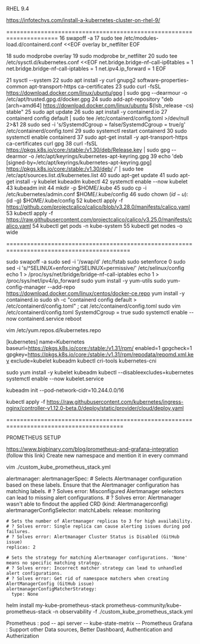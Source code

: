 RHEL 9.4

https://infotechys.com/install-a-kubernetes-cluster-on-rhel-9/

===================================================================== 
  16  swapoff -a
   17  sudo tee /etc/modules-load.d/containerd.conf <<EOF
overlay
br_netfilter
EOF

   18  sudo modprobe overlay
   19  sudo modprobe br_netfilter
   20  sudo tee /etc/sysctl.d/kubernetes.conf <<EOF
net.bridge.bridge-nf-call-ip6tables = 1
net.bridge.bridge-nf-call-iptables = 1
net.ipv4.ip_forward = 1
EOF

   21  sysctl --system
   22  sudo apt install -y curl gnupg2 software-properties-common apt-transport-https ca-certificates
   23  sudo curl -fsSL https://download.docker.com/linux/ubuntu/gpg | sudo gpg --dearmour -o /etc/apt/trusted.gpg.d/docker.gpg
   24  sudo add-apt-repository "deb [arch=amd64] https://download.docker.com/linux/ubuntu $(lsb_release -cs) stable"
   25  sudo apt update
   26  sudo apt install -y containerd.io
   27  containerd config default | sudo tee /etc/containerd/config.toml >/dev/null 2>&1
   28  sudo sed -i 's/SystemdCgroup \= false/SystemdCgroup \= true/g' /etc/containerd/config.toml
   29  sudo systemctl restart containerd
   30  sudo systemctl enable containerd
   37  sudo apt-get install -y apt-transport-https ca-certificates curl gpg
   38  curl -fsSL https://pkgs.k8s.io/core:/stable:/v1.30/deb/Release.key | sudo gpg --dearmor -o /etc/apt/keyrings/kubernetes-apt-keyring.gpg
   39  echo 'deb [signed-by=/etc/apt/keyrings/kubernetes-apt-keyring.gpg] https://pkgs.k8s.io/core:/stable:/v1.30/deb/ /' | sudo tee /etc/apt/sources.list.d/kubernetes.list
   40  sudo apt-get update
   41  sudo apt-get install -y kubelet kubeadm kubectl
   42  systemctl enable --now kubelet
   43  kubeadm init
   44  mkdir -p $HOME/.kube
   45  sudo cp -i /etc/kubernetes/admin.conf $HOME/.kube/config
   46  sudo chown $(id -u):$(id -g) $HOME/.kube/config
   52  kubectl apply -f https://github.com/projectcalico/calico/blob/v3.28.0/manifests/calico.yaml
   53  kubectl apply -f https://raw.githubusercontent.com/projectcalico/calico/v3.25.0/manifests/calico.yaml
   54  kubectl get pods -n kube-system
   55  kubectl get nodes -o wide   
   
==========================================================================================

sudo swapoff -a
sudo sed -i '/swap/d' /etc/fstab
sudo setenforce 0
sudo sed -i 's/^SELINUX=enforcing/SELINUX=permissive/' /etc/selinux/config
echo 1 > /proc/sys/net/bridge/bridge-nf-call-iptables
echo 1 > /proc/sys/net/ipv4/ip_forward
sudo yum install -y yum-utils
sudo yum-config-manager --add-repo https://download.docker.com/linux/centos/docker-ce.repo
yum install -y containerd.io
sudo sh -c "containerd config default > /etc/containerd/config.toml" ; cat /etc/containerd/config.toml
sudo vim /etc/containerd/config.toml
	SystemdCgroup = true
sudo systemctl enable --now containerd.service
reboot

vim /etc/yum.repos.d/kubernetes.repo

[kubernetes]
name=Kubernetes
baseurl=https://pkgs.k8s.io/core:/stable:/v1.31/rpm/
enabled=1
gpgcheck=1
gpgkey=https://pkgs.k8s.io/core:/stable:/v1.31/rpm/repodata/repomd.xml.key
exclude=kubelet kubeadm kubectl cri-tools kubernetes-cni

sudo yum install -y kubelet kubeadm kubectl --disableexcludes=kubernetes
systemctl enable --now kubelet.service

kubeadm init --pod-network-cidr=10.244.0.0/16

kubectl apply -f https://raw.githubusercontent.com/kubernetes/ingress-nginx/controller-v1.12.0-beta.0/deploy/static/provider/cloud/deploy.yaml

========================================================================================

PROMETHEUS SETUP

https://www.bigbinary.com/blog/prometheus-and-grafana-integration     (follow this link)
Create new namespace and mention it in every command

vim ./custom_kube_prometheus_stack.yml

alertmanager:
  alertmanagerSpec:
    # Selects Alertmanager configuration based on these labels. Ensure that the Alertmanager configuration has matching labels.
    # ? Solves error: Misconfigured Alertmanager selectors can lead to missing alert configurations.
    # ? Solves error: Alertmanager wasn't able to findout the applied CRD (kind: Alertmanagerconfig)
    alertmanagerConfigSelector:
      matchLabels:
        release: monitoring

    # Sets the number of Alertmanager replicas to 3 for high availability.
    # ? Solves error: Single replica can cause alerting issues during pod failures.
    # ? Solves error: Alertmanager Cluster Status is Disabled (GitHub issue)
    replicas: 2

    # Sets the strategy for matching Alertmanager configurations. 'None' means no specific matching strategy.
    # ? Solves error: Incorrect matcher strategy can lead to unhandled alert configurations.
    # ? Solves error: Get rid of namespace matchers when creating AlertManagerConfig (GitHub issue)
    alertmanagerConfigMatcherStrategy:
      type: None
	  
helm install my-kube-prometheus-stack prometheus-community/kube-prometheus-stack -n observability -f ./custom_kube_prometheus_stack.yml

Prometheus : pod -- api server -- kube-state-metrix -- Prometheus
Grafana : Support other Data sources, Better Dashboard, Authentication and Autherization
